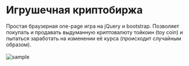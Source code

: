 # Игрушечная криптобиржа
Простая браузерная one-page игра на jQuery и bootstrap. Позволяет покупать и продавать выдуманную криптовалюту тойкоин (toy coin) и пытаться заработать на изменении её курса (происходит случайным образом).
<br><br>
![sample](https://raw.githubusercontent.com/prickly-u/toy_cryptoexchange/master/screen.png)

